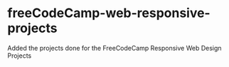 # freeCodeCamp-web-responsive-projects

Added the projects done for the FreeCodeCamp Responsive Web Design Projects
